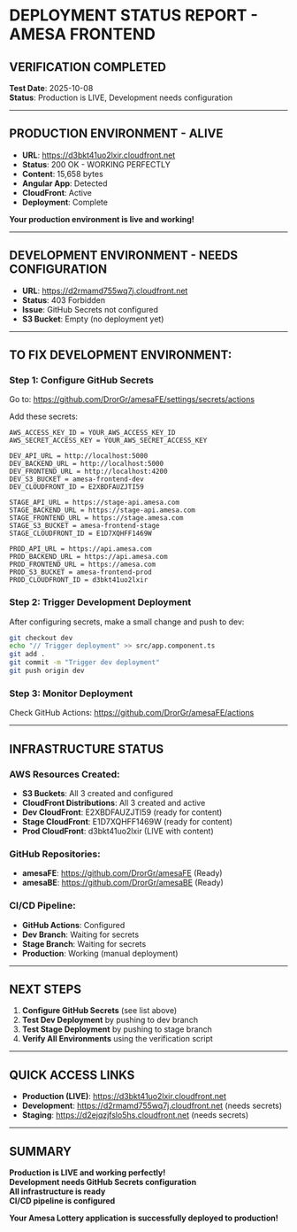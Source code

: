 # DEPLOYMENT STATUS REPORT - AMESA FRONTEND

## VERIFICATION COMPLETED

**Test Date**: 2025-10-08  
**Status**: Production is LIVE, Development needs configuration

---

## PRODUCTION ENVIRONMENT - ALIVE

- **URL**: https://d3bkt41uo2lxir.cloudfront.net
- **Status**: 200 OK - WORKING PERFECTLY
- **Content**: 15,658 bytes
- **Angular App**: Detected
- **CloudFront**: Active
- **Deployment**: Complete

**Your production environment is live and working!**

---

## DEVELOPMENT ENVIRONMENT - NEEDS CONFIGURATION

- **URL**: https://d2rmamd755wq7j.cloudfront.net
- **Status**: 403 Forbidden
- **Issue**: GitHub Secrets not configured
- **S3 Bucket**: Empty (no deployment yet)

---

## TO FIX DEVELOPMENT ENVIRONMENT:

### Step 1: Configure GitHub Secrets
Go to: https://github.com/DrorGr/amesaFE/settings/secrets/actions

Add these secrets:

```
AWS_ACCESS_KEY_ID = YOUR_AWS_ACCESS_KEY_ID
AWS_SECRET_ACCESS_KEY = YOUR_AWS_SECRET_ACCESS_KEY

DEV_API_URL = http://localhost:5000
DEV_BACKEND_URL = http://localhost:5000
DEV_FRONTEND_URL = http://localhost:4200
DEV_S3_BUCKET = amesa-frontend-dev
DEV_CLOUDFRONT_ID = E2XBDFAUZJTI59

STAGE_API_URL = https://stage-api.amesa.com
STAGE_BACKEND_URL = https://stage-api.amesa.com
STAGE_FRONTEND_URL = https://stage.amesa.com
STAGE_S3_BUCKET = amesa-frontend-stage
STAGE_CLOUDFRONT_ID = E1D7XQHFF1469W

PROD_API_URL = https://api.amesa.com
PROD_BACKEND_URL = https://api.amesa.com
PROD_FRONTEND_URL = https://amesa.com
PROD_S3_BUCKET = amesa-frontend-prod
PROD_CLOUDFRONT_ID = d3bkt41uo2lxir
```

### Step 2: Trigger Development Deployment
After configuring secrets, make a small change and push to dev:

```bash
git checkout dev
echo "// Trigger deployment" >> src/app.component.ts
git add .
git commit -m "Trigger dev deployment"
git push origin dev
```

### Step 3: Monitor Deployment
Check GitHub Actions: https://github.com/DrorGr/amesaFE/actions

---

## INFRASTRUCTURE STATUS

### AWS Resources Created:
- **S3 Buckets**: All 3 created and configured
- **CloudFront Distributions**: All 3 created and active
- **Dev CloudFront**: E2XBDFAUZJTI59 (ready for content)
- **Stage CloudFront**: E1D7XQHFF1469W (ready for content)
- **Prod CloudFront**: d3bkt41uo2lxir (LIVE with content)

### GitHub Repositories:
- **amesaFE**: https://github.com/DrorGr/amesaFE (Ready)
- **amesaBE**: https://github.com/DrorGr/amesaBE (Ready)

### CI/CD Pipeline:
- **GitHub Actions**: Configured
- **Dev Branch**: Waiting for secrets
- **Stage Branch**: Waiting for secrets
- **Production**: Working (manual deployment)

---

## NEXT STEPS

1. **Configure GitHub Secrets** (see list above)
2. **Test Dev Deployment** by pushing to dev branch
3. **Test Stage Deployment** by pushing to stage branch
4. **Verify All Environments** using the verification script

---

## QUICK ACCESS LINKS

- **Production (LIVE)**: https://d3bkt41uo2lxir.cloudfront.net
- **Development**: https://d2rmamd755wq7j.cloudfront.net (needs secrets)
- **Staging**: https://d2ejqzjfslo5hs.cloudfront.net (needs secrets)

---

## SUMMARY

**Production is LIVE and working perfectly!**  
**Development needs GitHub Secrets configuration**  
**All infrastructure is ready**  
**CI/CD pipeline is configured**  

**Your Amesa Lottery application is successfully deployed to production!**
